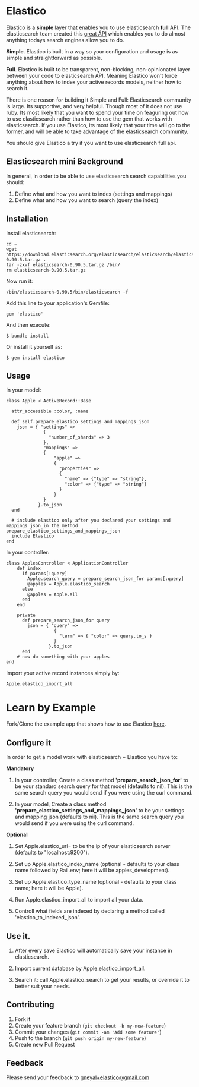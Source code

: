 # Elastico

Elastico is a __simple__ layer that enables you to use elasticsearch __full__ API. The elasticsearch team created this [great API](http://www.elasticsearch.org/guide/) which enables you to do almost anything todays search engines allow you to do. 

__Simple__. Elastico is built in a way so your configuration and usage is as simple and straightforward as possible. 

__Full__. Elastico is built to be transparent, non-blocking, non-opinionated layer between your code to elasticsearch API. Meaning Elastico won't force anything about how to index your active records models, neither how to search it.

There is one reason for building it Simple and Full:
Elasticsearch community is large. Its supportive, and very helpful. Though most of it does not use ruby. Its most likely that you want to spend your time on feaguring out how to use elasticsearch rather than how to use the gem that works with elasticsearch. If you use Elastico, its most likely that your time will go to the former, and will be able to take advantage of the elasticsearch community.

You should give Elastico a try if you want to use elasticsearch full api. 


## Elasticsearch mini Background

In general, in order to be able to use elasticsearch search capabilities you should:

1. Define what and how you want to index (settings and mappings)
2. Define what and how you want to search (query the index)

## Installation

Install elasticsearch:

    cd ~
    wget https://download.elasticsearch.org/elasticsearch/elasticsearch/elasticsearch-0.90.5.tar.gz .
    tar -zxvf elasticsearch-0.90.5.tar.gz /bin/
    rm elasticsearch-0.90.5.tar.gz

Now run it:

    /bin/elasticsearch-0.90.5/bin/elasticsearch -f

Add this line to your application's Gemfile:

    gem 'elastico'

And then execute:

    $ bundle install

Or install it yourself as:

    $ gem install elastico

## Usage

In your model:

    class Apple < ActiveRecord::Base

      attr_accessible :color, :name
      
      def self.prepare_elastico_settings_and_mappings_json
        json = { "settings" => 
                  {
                    "number_of_shards" => 3
                  },
                  "mappings" =>
                  {
                      "apple" => 
                      {
                        "properties" => 
                        {
                          "name" => {"type" => "string"},
                          "color" => {"type" => "string"}
                        }
                      }
                  }
                }.to_json
      end

      # include elastico only after you declared your settings and mappings json in the method prepare_elastico_settings_and_mappings_json
      include Elastico
    end


In your controller:

    class ApplesController < ApplicationController  
        def index
          if params[:query]
            Apple.search_query = prepare_search_json_for params[:query]
            @apples = Apple.elastico_search
          else
            @apples = Apple.all
          end
        end

        private
          def prepare_search_json_for query
            json = { "query" => 
                      {
                        "term" => { "color" => query.to_s }
                      }
                    }.to_json
          end
        # now do something with your apples 
    end

Import your active record instances simply by:

    Apple.elastico_import_all

Learn by Example
================
Fork/Clone the example app that shows how to use Elastico [here](https://github.com/gneyal/ElasticoExample).


Configure it
------------

In order to get a model work with elasticsearch + Elastico you have to:

__Mandatory__

1. In your controller, Create a class method __'prepare\_search\_json\_for'__ to be your standard search query for that model (defaults to nil). This is the same search query you would send if you were using the curl command.

2. In your model, Create a class method __'prepare\_elastico\_settings\_and\_mappings\_json'__ to be your settings and mapping json (defaults to nil). This is the same search query you would send if you were using the curl command.

__Optional__

1. Set Apple.elastico\_url= to be the ip of your elasticsearch server (defaults to "localhost:9200").

2. Set up Apple.elastico\_index\_name (optional - defaults to your class name followed by Rail.env; here it will be apples_development).

3. Set up Apple.elastico\_type\_name (optional - defaults to your class name; here it will be Apple).

4. Run Apple.elastico_import_all to import all your data.

5. Controll what fields are indexed by declaring a method called 'elastico_to_indexed_json'.

Use it.
-------
1. After every save Elastico will automatically save your instance in elasticsearch.

2. Import current database by Apple.elastico_import_all.

3. Search it: call Apple.elastico_search to get your results, or override it to better suit your needs.

## Contributing

1. Fork it
2. Create your feature branch (`git checkout -b my-new-feature`)
3. Commit your changes (`git commit -am 'Add some feature'`)
4. Push to the branch (`git push origin my-new-feature`)
5. Create new Pull Request

## Feedback

Please send your feedback to gneyal+elastico@gmail.com